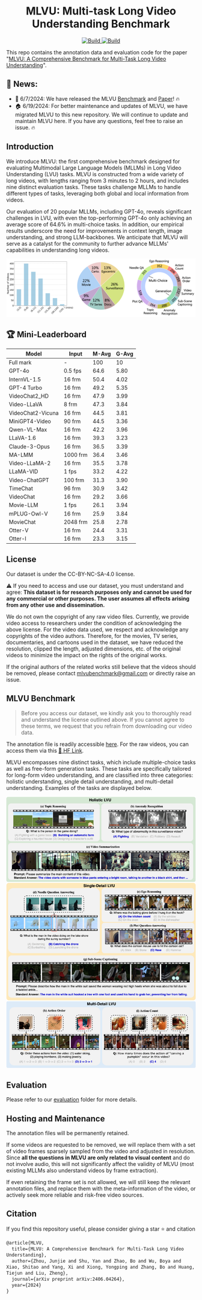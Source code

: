 <h1 align="center">MLVU: Multi-task Long Video Understanding Benchmark</h1>
<p align="center">
    <a href="https://arxiv.org/abs/2406.04264">
            <img alt="Build" src="http://img.shields.io/badge/cs.CV-arXiv%3A2406.04264-B31B1B.svg">
    </a>
    <a href="https://huggingface.co/datasets/MLVU/MVLU">
        <img alt="Build" src="https://img.shields.io/badge/🤗 Dataset-MLVU Benchmark-yellow">
    </a>
</p>

This repo contains the annotation data and evaluation code for the paper "[MLVU: A Comprehensive Benchmark for Multi-Task Long Video Understanding](https://arxiv.org/abs/2406.04264)".



## :bell: News:
- 🥳 6/7/2024: We have released the MLVU [Benchmark](https://huggingface.co/datasets/MLVU/MVLU) and [Paper](https://arxiv.org/abs/2406.04264)! :fire:
- 🏠 6/19/2024: For better maintenance and updates of MLVU, we have migrated MLVU to this new repository. We will continue to update and maintain MLVU here. If you have any questions, feel free to raise an issue. :fire:



## Introduction
We introduce MLVU: the first comprehensive benchmark designed for evaluating Multimodal Large Language Models (MLLMs) in Long Video Understanding (LVU) tasks. MLVU is constructed from a wide variety of long videos, with lengths ranging from 3 minutes to 2 hours, and includes nine distinct evaluation tasks. These tasks challenge MLLMs to handle different types of tasks, leveraging both global and local information from videos. 

Our evaluation of 20 popular MLLMs, including GPT-4o, reveals significant challenges in LVU, with even the top-performing GPT-4o only achieving an average score of 64.6% in multi-choice tasks. In addition, our empirical results underscore the need for improvements in context length, image understanding, and strong LLM-backbones. We anticipate that MLVU will serve as a catalyst for the community to further advance MLLMs' capabilities in understanding long videos.

![Statistical overview of our LVBench dataset. **Left:** Distribution of Video Duration; **Middle** Distribution of Source Types for Long Videos; **Right:** Quantification of Each Task Type.](./figs/statistic.png)



## :trophy: Mini-Leaderboard

| Model | Input | M-Avg | G-Avg |
| --- | --- | --- | --- |
| Full mark | - | 100 | 10 |
| GPT-4o | 0.5 fps | 64.6 | 5.80 |
| InternVL-1.5 | 16 frm | 50.4 | 4.02 |
| GPT-4 Turbo | 16 frm | 49.2 | 5.35 |
| VideoChat2_HD | 16 frm | 47.9 | 3.99 |
| Video-LLaVA | 8 frm | 47.3 | 3.84 |
| VideoChat2-Vicuna | 16 frm | 44.5 | 3.81 |
| MiniGPT4-Video | 90 frm | 44.5 | 3.36 |
| Qwen-VL-Max | 16 frm | 42.2 | 3.96 |
| LLaVA-1.6 | 16 frm | 39.3 | 3.23 |
| Claude-3-Opus | 16 frm | 36.5 | 3.39 |
| MA-LMM | 1000 frm | 36.4 | 3.46 |
| Video-LLaMA-2 | 16 frm | 35.5 | 3.78 |
| LLaMA-VID | 1 fps | 33.2 | 4.22 |
| Video-ChatGPT | 100 frm | 31.3 | 3.90 |
| TimeChat | 96 frm | 30.9 | 3.42 |
| VideoChat | 16 frm | 29.2 | 3.66 |
| Movie-LLM | 1 fps | 26.1 | 3.94 |
| mPLUG-Owl-V | 16 frm | 25.9 | 3.84 |
| MovieChat | 2048 frm | 25.8 | 2.78 |
| Otter-V | 16 frm | 24.4 | 3.31 |
| Otter-I | 16 frm | 23.3 | 3.15 |







## License
Our dataset is under the CC-BY-NC-SA-4.0 license.

:warning: If you need to access and use our dataset, you must understand and agree: **This dataset is for research purposes only and cannot be used for any commercial or other purposes. The user assumes all effects arising from any other use and dissemination.**

We do not own the copyright of any raw video files. Currently, we provide video access to researchers under the condition of acknowledging the above license. For the video data used, we respect and acknowledge any copyrights of the video authors. Therefore, for the movies, TV series, documentaries, and cartoons used in the dataset, we have reduced the resolution, clipped the length, adjusted dimensions, etc. of the original videos to minimize the impact on the rights of the original works. 

If the original authors of the related works still believe that the videos should be removed, please contact mlvubenchmark@gmail.com or directly raise an issue.

## MLVU Benchmark
> Before you access our dataset, we kindly ask you to thoroughly read and understand the license outlined above. If you cannot agree to these terms, we request that you refrain from downloading our video data.


The annotation file is readily accessible [here](https://github.com/FlagOpen/FlagEmbedding/tree/master/MLVU/data). For the raw videos, you can access them via this [<u>🤗 HF Link</u>](https://huggingface.co/datasets/MLVU/MVLU).


MLVU encompasses nine distinct tasks, which include multiple-choice tasks as well as free-form generation tasks. These tasks are specifically tailored for long-form video understanding, and are classified into three categories: holistic understanding, single detail understanding, and multi-detail understanding. Examples of the tasks are displayed below.


![Task Examples of our MLVU.](./figs/task_example.png)


## Evaluation
Please refer to our [evaluation](https://github.com/FlagOpen/FlagEmbedding/tree/master/MLVU/evaluation) folder for more details.




## Hosting and Maintenance
The annotation files will be permanently retained. 

If some videos are requested to be removed, we will replace them with a set of video frames sparsely sampled from the video and adjusted in resolution. Since **all the questions in MLVU are only related to visual content** and do not involve audio, this will not significantly affect the validity of MLVU (most existing MLLMs also understand videos by frame extraction).

If even retaining the frame set is not allowed, we will still keep the relevant annotation files, and replace them with the meta-information of the video, or actively seek more reliable and risk-free video sources.





## Citation

If you find this repository useful, please consider giving a star :star: and citation

```
@article{MLVU,
  title={MLVU: A Comprehensive Benchmark for Multi-Task Long Video Understanding},
  author={Zhou, Junjie and Shu, Yan and Zhao, Bo and Wu, Boya and Xiao, Shitao and Yang, Xi and Xiong, Yongping and Zhang, Bo and Huang, Tiejun and Liu, Zheng},
  journal={arXiv preprint arXiv:2406.04264},
  year={2024}
}
```


